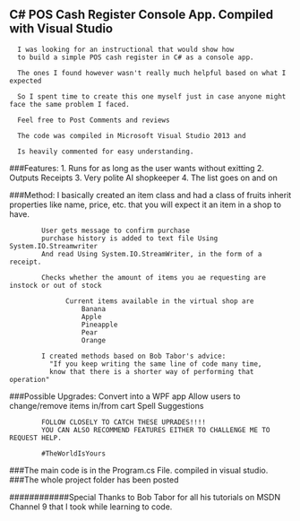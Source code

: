 ## C# POS Cash Register Console App. Compiled with Visual Studio

      I was looking for an instructional that would show how
      to build a simple POS cash register in C# as a console app.
    
      The ones I found however wasn't really much helpful based on what I expected
    
      So I spent time to create this one myself just in case anyone might face the same problem I faced.

      Feel free to Post Comments and reviews
      
      The code was compiled in Microsoft Visual Studio 2013 and
      
      Is heavily commented for easy understanding.


###Features:
            1. Runs for as long as the user wants without exitting
            2. Outputs Receipts
            3. Very polite AI shopkeeper
            4. The list goes on and on
            
            
            
###Method:
            I basically created an item class and had a class of fruits 
            inherit properties like name, price, etc. that you will expect it
            an item in a shop to have.
            
            User gets message to confirm purchase
            purchase history is added to text file Using System.IO.Streamwriter
            And read Using System.IO.StreamWriter, in the form of a receipt.
            
            Checks whether the amount of items you ae requesting are instock or out of stock
            
                  Current items available in the virtual shop are
                      Banana
                      Apple
                      Pineapple
                      Pear
                      Orange
            
            I created methods based on Bob Tabor's advice:
              "If you keep writing the same line of code many time, 
              know that there is a shorter way of performing that operation"

###Possible Upgrades:
            Convert into a WPF app
            Allow users to change/remove items in/from cart
            Spell Suggestions
            
            FOLLOW CLOSELY TO CATCH THESE UPRADES!!!!
            YOU CAN ALSO RECOMMEND FEATURES EITHER TO CHALLENGE ME TO REQUEST HELP.
            
            #TheWorldIsYours
            

###The main code is in the Program.cs File. compiled in visual studio. 
    ###The whole project folder has been posted


############Special Thanks to Bob Tabor for all his tutorials on MSDN Channel 9 that I took while learning to code.  
